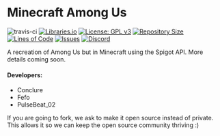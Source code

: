 # Minecraft Among Us
![travis-ci](https://travis-ci.org/Ponclure/Minecraft-Among-Us.svg?branch=main)
[![Libraries.io](https://img.shields.io/librariesio/github/Ponclure/Minecraft-Among-Us)](https://github.com/Ponclure/Minecraft-Among-Us)
[![License: GPL v3](https://img.shields.io/badge/License-GPLv3-blue.svg)](https://www.gnu.org/licenses/gpl-3.0)
[![Repository Size](https://img.shields.io/github/languages/code-size/Ponclure/Minecraft-Among-Us)](https://github.com/Ponclure/Minecraft-Among-Us)
[![Lines of Code](https://img.shields.io/tokei/lines/github/Ponclure/Minecraft-Among-Us)](https://github.com/Ponclure/Minecraft-Among-Us)
[![Issues](https://img.shields.io/github/issues/Ponclure/Minecraft-Among-Us)](https://github.com/Ponclure/Minecraft-Among-Us/issues)
[![Discord](https://img.shields.io/discord/775376080546693120.svg?label=discord&logo=discord)](https://discord.gg/d7qfcUwhex)

A recreation of Among Us but in Minecraft using the Spigot API. More details coming soon.

#### Developers:
* Conclure
* Fefo
* PulseBeat_02

If you are going to fork, we ask to make it open source instead of private. This allows it so we can keep the open source community thriving :)
